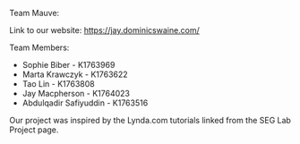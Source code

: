 Team Mauve:

Link to our website: https://jay.dominicswaine.com/

Team Members:
- Sophie Biber - K1763969
- Marta Krawczyk - K1763622
- Tao Lin - K1763808
- Jay Macpherson - K1764023
- Abdulqadir Safiyuddin - K1763516

Our project was inspired by the Lynda.com tutorials linked from the SEG Lab Project page.
